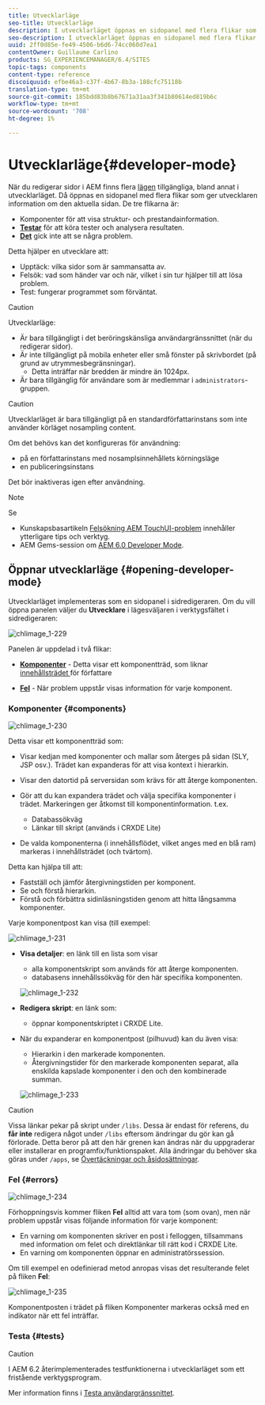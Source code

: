 ```yaml
---
title: Utvecklarläge
seo-title: Utvecklarläge
description: I utvecklarläget öppnas en sidopanel med flera flikar som ger utvecklaren information om den aktuella sidan
seo-description: I utvecklarläget öppnas en sidopanel med flera flikar som ger utvecklaren information om den aktuella sidan
uuid: 2ff0d85e-fe49-4506-b6d6-74cc060d7ea1
contentOwner: Guillaume Carlino
products: SG_EXPERIENCEMANAGER/6.4/SITES
topic-tags: components
content-type: reference
discoiquuid: efbe46a3-c37f-4b67-8b3a-188cfc75118b
translation-type: tm+mt
source-git-commit: 185bdd83b8b67671a31aa3f341b80614ed819b6c
workflow-type: tm+mt
source-wordcount: '708'
ht-degree: 1%

---
```



# Utvecklarläge{#developer-mode}

När du redigerar sidor i AEM finns flera [lägen](/help/sites-authoring/author-environment-tools.md#page-modes) tillgängliga, bland annat i utvecklarläget. Då öppnas en sidopanel med flera flikar som ger utvecklaren information om den aktuella sidan. De tre flikarna är:

* **[](#components)** Komponenter för att visa struktur- och prestandainformation.
* **[Testar](#tests)** för att köra tester och analysera resultaten.
* **[Det](#errors)** gick inte att se några problem.

Detta hjälper en utvecklare att:

* Upptäck: vilka sidor som är sammansatta av.
* Felsök: vad som händer var och när, vilket i sin tur hjälper till att lösa problem.
* Test: fungerar programmet som förväntat.

>[!CAUTION]
>
>Utvecklarläge:
>
>* Är bara tillgängligt i det beröringskänsliga användargränssnittet (när du redigerar sidor).
>* Är inte tillgängligt på mobila enheter eller små fönster på skrivbordet (på grund av utrymmesbegränsningar).
   >   * Detta inträffar när bredden är mindre än 1024px.
>* Är bara tillgänglig för användare som är medlemmar i `administrators`-gruppen.


>[!CAUTION]
>
>Utvecklarläget är bara tillgängligt på en standardförfattarinstans som inte använder körläget nosampling content.
>
>Om det behövs kan det konfigureras för användning:
>
>* på en författarinstans med nosamplsinnehållets körningsläge
>* en publiceringsinstans

>
>
Det bör inaktiveras igen efter användning.

>[!NOTE]
>
>Se
>
>* Kunskapsbasartikeln [Felsökning AEM TouchUI-problem](https://helpx.adobe.com/experience-manager/kb/troubleshooting-aem-touchui-issues.html) innehåller ytterligare tips och verktyg.
>* AEM Gems-session om [AEM 6.0 Developer Mode](https://docs.adobe.com/content/ddc/en/gems/aem-6-0-developer-mode.html).


## Öppnar utvecklarläge {#opening-developer-mode}

Utvecklarläget implementeras som en sidopanel i sidredigeraren. Om du vill öppna panelen väljer du **Utvecklare** i lägesväljaren i verktygsfältet i sidredigeraren:

![chlimage_1-229](assets/chlimage_1-229.png)

Panelen är uppdelad i två flikar:

* **[Komponenter](/help/sites-developing/developer-mode.md#components)**  - Detta visar ett komponentträd, som liknar  [innehållsträdet ](/help/sites-authoring/author-environment-tools.md#content-tree) för författare

* **[Fel](/help/sites-developing/developer-mode.md#errors)**  - När problem uppstår visas information för varje komponent.

### Komponenter {#components}

![chlimage_1-230](assets/chlimage_1-230.png)

Detta visar ett komponentträd som:

* Visar kedjan med komponenter och mallar som återges på sidan (SLY, JSP osv.). Trädet kan expanderas för att visa kontext i hierarkin.
* Visar den datortid på serversidan som krävs för att återge komponenten.
* Gör att du kan expandera trädet och välja specifika komponenter i trädet. Markeringen ger åtkomst till komponentinformation. t.ex.

   * Databassökväg
   * Länkar till skript (används i CRXDE Lite)

* De valda komponenterna (i innehållsflödet, vilket anges med en blå ram) markeras i innehållsträdet (och tvärtom).

Detta kan hjälpa till att:

* Fastställ och jämför återgivningstiden per komponent.
* Se och förstå hierarkin.
* Förstå och förbättra sidinläsningstiden genom att hitta långsamma komponenter.

Varje komponentpost kan visa (till exempel:

![chlimage_1-231](assets/chlimage_1-231.png)

* **Visa detaljer**: en länk till en lista som visar

   * alla komponentskript som används för att återge komponenten.
   * databasens innehållssökväg för den här specifika komponenten.

   ![chlimage_1-232](assets/chlimage_1-232.png)

* **Redigera skript**: en länk som:

   * öppnar komponentskriptet i CRXDE Lite.

* När du expanderar en komponentpost (pilhuvud) kan du även visa:

   * Hierarkin i den markerade komponenten.
   * Återgivningstider för den markerade komponenten separat, alla enskilda kapslade komponenter i den och den kombinerade summan.

   ![chlimage_1-233](assets/chlimage_1-233.png)

>[!CAUTION]
>
>Vissa länkar pekar på skript under `/libs`. Dessa är endast för referens, du **får inte** redigera något under `/libs` eftersom ändringar du gör kan gå förlorade. Detta beror på att den här grenen kan ändras när du uppgraderar eller installerar en programfix/funktionspaket. Alla ändringar du behöver ska göras under `/apps`, se [Övertäckningar och åsidosättningar](/help/sites-developing/overlays.md).

### Fel {#errors}

![chlimage_1-234](assets/chlimage_1-234.png)

Förhoppningsvis kommer fliken **Fel** alltid att vara tom (som ovan), men när problem uppstår visas följande information för varje komponent:

* En varning om komponenten skriver en post i felloggen, tillsammans med information om felet och direktlänkar till rätt kod i CRXDE Lite.
* En varning om komponenten öppnar en administratörssession.

Om till exempel en odefinierad metod anropas visas det resulterande felet på fliken **Fel**:

![chlimage_1-235](assets/chlimage_1-235.png)

Komponentposten i trädet på fliken Komponenter markeras också med en indikator när ett fel inträffar.

### Testa {#tests}

>[!CAUTION]
>
>I AEM 6.2 återimplementerades testfunktionerna i utvecklarläget som ett fristående verktygsprogram.
>
>Mer information finns i [Testa användargränssnittet](/help/sites-developing/hobbes.md).

